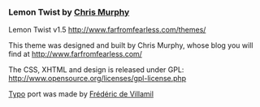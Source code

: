 ### Lemon Twist by [Chris Murphy][1]

Lemon Twist v1.5
 http://www.farfromfearless.com/themes/

This theme was designed and built by Chris Murphy,
whose blog you will find at http://www.farfromfearless.com/

The CSS, XHTML and design is released under GPL:
http://www.opensource.org/licenses/gpl-license.php

[Typo][2] port was made by [Frédéric de Villamil][3]

[1]: http://www.farfromfearless.com/
[2]: http://typosphere.org
[3]: http://t37.net